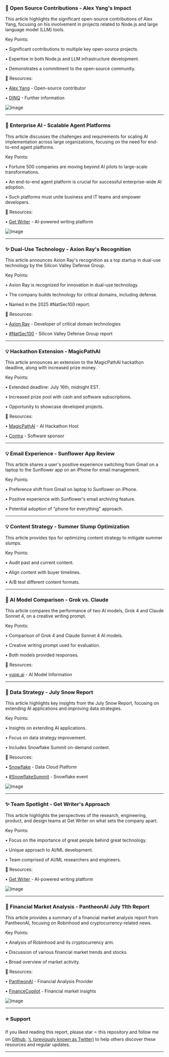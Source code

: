 ### 🤖 Open Source Contributions - Alex Yang's Impact

This article highlights the significant open-source contributions of Alex Yang, focusing on his involvement in projects related to Node.js and large language model (LLM) tools.

Key Points:

•  Significant contributions to multiple key open-source projects.


•  Expertise in both Node.js and LLM infrastructure development.


•  Demonstrates a commitment to the open-source community.


🔗 Resources:

• [Alex Yang](https://x.com/himself_65) -  Open-source contributor


• [DINQ](https://x.com/dinq_io) -  Further information


![Image](https://pbs.twimg.com/media/GvlE4uaXQAAIuPZ?format=jpg&name=small)


---

### 🚀 Enterprise AI - Scalable Agent Platforms

This article discusses the challenges and requirements for scaling AI implementation across large organizations, focusing on the need for end-to-end agent platforms.

Key Points:

•  Fortune 500 companies are moving beyond AI pilots to large-scale transformations.


•  An end-to-end agent platform is crucial for successful enterprise-wide AI adoption.


•  Such platforms must unite business and IT teams and empower developers.


🔗 Resources:

• [Get Writer](https://x.com/Get_Writer) - AI-powered writing platform


![Image](https://pbs.twimg.com/amplify_video_thumb/1943748386278019072/img/ZsAIh7A3mMxehW5e.jpg)


---

### ✨ Dual-Use Technology - Axion Ray's Recognition

This article announces Axion Ray's recognition as a top startup in dual-use technology by the Silicon Valley Defense Group.

Key Points:

•  Axion Ray is recognized for innovation in dual-use technology.


•  The company builds technology for critical domains, including defense.


•  Named in the 2025 #NatSec100 report.


🔗 Resources:

• [Axion Ray](https://x.com/axion_ray) -  Developer of critical domain technologies


• [#NatSec100](https://www.natsec100.com) - Silicon Valley Defense Group report


---

### 💡 Hackathon Extension - MagicPathAI

This article announces an extension to the MagicPathAI hackathon deadline, along with increased prize money.

Key Points:

•  Extended deadline: July 16th, midnight EST.


•  Increased prize pool with cash and software subscriptions.


•  Opportunity to showcase developed projects.


🔗 Resources:

• [MagicPathAI](https://x.com/MagicPathAI) -  AI Hackathon Host


• [Contra](https://x.com/contra) -  Software sponsor


---

### 💡 Email Experience - Sunflower App Review

This article shares a user's positive experience switching from Gmail on a laptop to the Sunflower app on an iPhone for email management.

Key Points:

•  Preference shift from Gmail on laptop to Sunflower on iPhone.


•  Positive experience with Sunflower's email archiving feature.


•  Potential adoption of "phone for everything" approach.



---

### 💡 Content Strategy - Summer Slump Optimization

This article provides tips for optimizing content strategy to mitigate summer slumps.

Key Points:

•  Audit past and current content.


•  Align content with buyer timelines.


•  A/B test different content formats.



---

### 🤖 AI Model Comparison - Grok vs. Claude

This article compares the performance of two AI models, Grok 4 and Claude Sonnet 4, on a creative writing prompt.

Key Points:

•  Comparison of Grok 4 and Claude Sonnet 4 AI models.


•  Creative writing prompt used for evaluation.


•  Both models provided responses.



🔗 Resources:

• [yupp.ai](https://x.com/yupp_ai) -  AI Model Information


---

### 🚀 Data Strategy - July Snow Report

This article highlights key insights from the July Snow Report, focusing on extending AI applications and improving data strategies.

Key Points:

•  Insights on extending AI applications.


•  Focus on data strategy improvement.


•  Includes Snowflake Summit on-demand content.


🔗 Resources:

• [Snowflake](https://x.com/Snowflake) - Data Cloud Platform


• [#SnowflakeSummit](https://x.com/hashtag/SnowflakeSummit?src=hashtag_click) - Snowflake event


![Image](https://pbs.twimg.com/media/GvlyL6tXoAE2en9.jpg)


---

### ✨ Team Spotlight - Get Writer's Approach

This article highlights the perspectives of the research, engineering, product, and design teams at Get Writer on what sets the company apart.

Key Points:

•  Focus on the importance of great people behind great technology.


•  Unique approach to AI/ML development.


•  Team comprised of AI/ML researchers and engineers.


🔗 Resources:

• [Get Writer](https://x.com/Get_Writer) - AI-powered writing platform


![Image](https://pbs.twimg.com/amplify_video_thumb/1943709622252023812/img/j4LJ6SKAgs0c6QPs.jpg)


---

### 🚀 Financial Market Analysis - PantheonAI July 11th Report

This article provides a summary of a financial market analysis report from PantheonAI, focusing on Robinhood and cryptocurrency-related news.

Key Points:

•  Analysis of Robinhood and its cryptocurrency arm.


•  Discussion of various financial market trends and stocks.


•  Broad overview of market activity.


🔗 Resources:

• [PantheonAI](https://x.com/i/communities/1856800780260458756) - Financial Analysis Provider


• [FinanceCopilot](https://x.com/financecopilot) - Financial market insights


![Image](https://pbs.twimg.com/amplify_video_thumb/1943708765527924736/img/FsOnltsdRnKLN9T4.jpg)


---

### ⭐️ Support

If you liked reading this report, please star ⭐️ this repository and follow me on [Github](https://github.com/Drix10), [𝕏 (previously known as Twitter)](https://x.com/DRIX_10_) to help others discover these resources and regular updates.

---